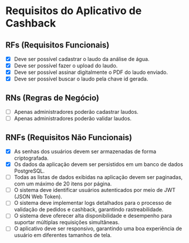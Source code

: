 # Requisitos do Aplicativo de Cashback

## RFs (Requisitos Funcionais)

- [x] Deve ser possível cadastrar o laudo da análise de água.
- [x] Deve ser possível fazer o upload do laudo.
- [x] Deve ser possível assinar digitalmente o PDF do laudo enviado.
- [x] Deve ser possível buscar o laudo pela chave id gerada.

## RNs (Regras de Negócio)

- [ ] Apenas administradores poderão cadastrar laudos.
- [ ] Apenas administradores poderão validar laudos.

## RNFs (Requisitos Não Funcionais)

- [x] As senhas dos usuários devem ser armazenadas de forma criptografada.
- [x] Os dados da aplicação devem ser persistidos em um banco de dados PostgreSQL.
- [ ] Todas as listas de dados exibidas na aplicação devem ser paginadas, com um máximo de 20 itens por página.
- [ ] O sistema deve identificar usuários autenticados por meio de JWT (JSON Web Token).
- [ ] O sistema deve implementar logs detalhados para o processo de validação de pedidos e cashback, garantindo rastreabilidade.
- [ ] O sistema deve oferecer alta disponibilidade e desempenho para suportar múltiplas requisições simultâneas.
- [ ] O aplicativo deve ser responsivo, garantindo uma boa experiência de usuário em diferentes tamanhos de tela.
